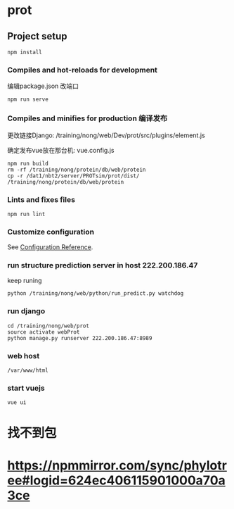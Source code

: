 # prot

## Project setup

```
npm install
```

### Compiles and hot-reloads for development

编辑package.json 改端口

```
npm run serve
```

### Compiles and minifies for production 编译发布

更改链接Django: /training/nong/web/Dev/prot/src/plugins/element.js

确定发布vue放在那台机: vue.config.js

```
npm run build
rm -rf /training/nong/protein/db/web/protein
cp -r /dat1/nbt2/server/PROTsim/prot/dist/ /training/nong/protein/db/web/protein
```

### Lints and fixes files

```
npm run lint
```

### Customize configuration

See [Configuration Reference](https://cli.vuejs.org/config/).

### run structure prediction server in host 222.200.186.47

keep runing

```
python /training/nong/web/python/run_predict.py watchdog
```

### run django

```
cd /training/nong/web/prot
source activate webProt
python manage.py runserver 222.200.186.47:8989
```

### web host

```
/var/www/html
```

### start vuejs

```
vue ui
```

# 找不到包

# https://npmmirror.com/sync/phylotree#logid=624ec406115901000a70a3ce
